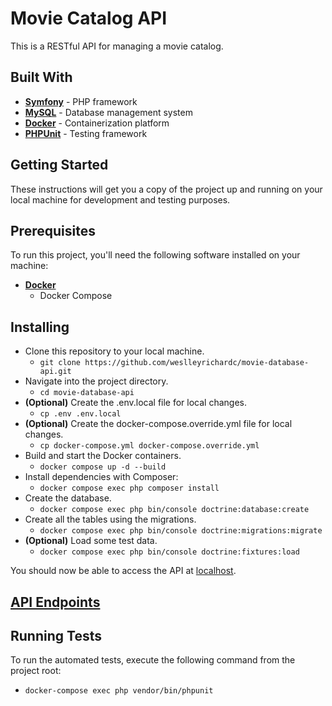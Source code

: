 # Movie Catalog API

This is a RESTful API for managing a movie catalog.

## Built With

- [**Symfony**](https://symfony.com) - PHP framework
- [**MySQL**](https://www.mysql.com) - Database management system
- [**Docker**](https://www.docker.com) - Containerization platform
- [**PHPUnit**](https://phpunit.de) - Testing framework

## Getting Started

These instructions will get you a copy of the project up and running on your local machine for development and testing purposes.

## Prerequisites

To run this project, you'll need the following software installed on your machine:

- [**Docker**](https://docs.docker.com/get-docker/)
  - Docker Compose

## Installing

- Clone this repository to your local machine.
  - `git clone https://github.com/weslleyrichardc/movie-database-api.git`
- Navigate into the project directory.
  - `cd movie-database-api`
- **(Optional)** Create the .env.local file for local changes.
  - `cp .env .env.local`
- **(Optional)** Create the docker-compose.override.yml file for local changes.
  - `cp docker-compose.yml docker-compose.override.yml`
- Build and start the Docker containers.
  - `docker compose up -d --build`
- Install dependencies with Composer:
  - `docker compose exec php composer install`
- Create the database.
  - `docker compose exec php bin/console doctrine:database:create`
- Create all the tables using the migrations.
  - `docker compose exec php bin/console doctrine:migrations:migrate`
- **(Optional)** Load some test data.
  - `docker compose exec php bin/console doctrine:fixtures:load`

You should now be able to access the API at [localhost](http://localhost).

## [API Endpoints](http://localhost/api)

## Running Tests

To run the automated tests, execute the following command from the project root:

- `docker-compose exec php vendor/bin/phpunit`
